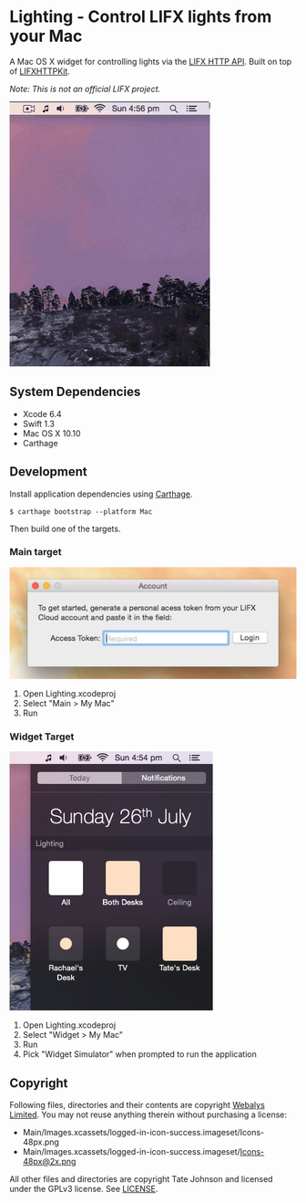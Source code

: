 # Lighting - Control LIFX lights from your Mac

A Mac OS X widget for controlling lights via the [LIFX HTTP API](http://api.developer.lifx.com/docs).
Built on top of [LIFXHTTPKit](https://github.com/tatey/LIFXHTTPKit).

*Note: This is not an official LIFX project.*

![Video recording of using the widget](Screenshot-Preview.gif)

## System Dependencies

* Xcode 6.4
* Swift 1.3
* Mac OS X 10.10
* Carthage

## Development

Install application dependencies using [Carthage](https://github.com/Carthage/Carthage).

    $ carthage bootstrap --platform Mac

Then build one of the targets.

### Main target

![Configure access token](Screenshot-Main-Target.jpg)

1. Open Lighting.xcodeproj
2. Select "Main > My Mac"
3. Run

### Widget Target

![Control lighting](Screenshot-Widget-Target.jpg)

1. Open Lighting.xcodeproj
2. Select "Widget > My Mac"
3. Run
4. Pick "Widget Simulator" when prompted to run the application

## Copyright

Following files, directories and their contents are copyright [Webalys Limited](http://streamlineicons.com).
You may not reuse anything therein without purchasing a license:

* Main/Images.xcassets/logged-in-icon-success.imageset/Icons-48px.png
* Main/Images.xcassets/logged-in-icon-success.imageset/Icons-48px@2x.png

All other files and directories are copyright Tate Johnson and licensed under
the GPLv3 license. See [LICENSE](LICENSE.txt).
